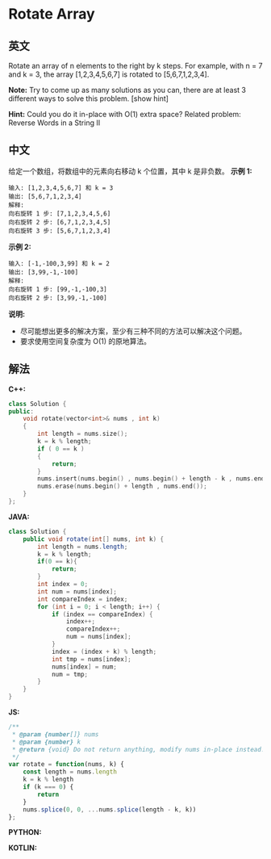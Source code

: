 # Rotate Array

## 英文
Rotate an array of n elements to the right by k steps.
For example, with n = 7 and k = 3, the array [1,2,3,4,5,6,7] is rotated to [5,6,7,1,2,3,4].

**Note:**
Try to come up as many solutions as you can, there are at least 3 different ways to solve this problem.
[show hint]

**Hint:**
Could you do it in-place with O(1) extra space?
Related problem: Reverse Words in a String II

## 中文
给定一个数组，将数组中的元素向右移动 k 个位置，其中 k 是非负数。
**示例 1:**
```
输入: [1,2,3,4,5,6,7] 和 k = 3
输出: [5,6,7,1,2,3,4]
解释:
向右旋转 1 步: [7,1,2,3,4,5,6]
向右旋转 2 步: [6,7,1,2,3,4,5]
向右旋转 3 步: [5,6,7,1,2,3,4]
```
**示例 2:**
```
输入: [-1,-100,3,99] 和 k = 2
输出: [3,99,-1,-100]
解释: 
向右旋转 1 步: [99,-1,-100,3]
向右旋转 2 步: [3,99,-1,-100]
```
**说明:**
* 尽可能想出更多的解决方案，至少有三种不同的方法可以解决这个问题。
* 要求使用空间复杂度为 O(1) 的原地算法。

## 解法
**C++:**
```c++
class Solution {
public:
    void rotate(vector<int>& nums , int k)
    {
        int length = nums.size();
        k = k % length;
        if ( 0 == k )
        {
            return;
        }
        nums.insert(nums.begin() , nums.begin() + length - k , nums.end());
        nums.erase(nums.begin() + length , nums.end());
    }
};
```

**JAVA:**
```java
class Solution {
    public void rotate(int[] nums, int k) {
        int length = nums.length;
        k = k % length;
        if(0 == k){
            return;
        }
        int index = 0;
        int num = nums[index];
        int compareIndex = index;
        for (int i = 0; i < length; i++) {
            if (index == compareIndex) {
                index++;
                compareIndex++;
                num = nums[index];
            }
            index = (index + k) % length;
            int tmp = nums[index];
            nums[index] = num;
            num = tmp;
        }
    }
}
```

**JS:**
```javascript
/**
 * @param {number[]} nums
 * @param {number} k
 * @return {void} Do not return anything, modify nums in-place instead.
 */
var rotate = function(nums, k) {
    const length = nums.length
    k = k % length
    if (k === 0) {
        return 
    }
    nums.splice(0, 0, ...nums.splice(length - k, k))
};
```

**PYTHON:**

**KOTLIN:**
